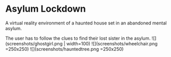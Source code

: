 # Asylum Lockdown
A virtual reality environment of a haunted house set in an abandoned mental asylum.

The user has to follow the clues to find their lost sister in the asylum. 
![](screenshots/ghostgirl.png | width=100) ![](screenshots/wheelchair.png =250x250) ![](screenshots/hauntedtree.png =250x250)
